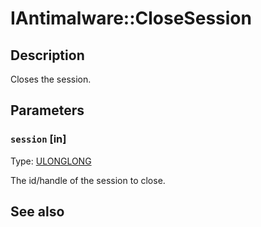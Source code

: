 # IAntimalware::CloseSession

## Description

Closes the session.

## Parameters

### `session` [in]

Type: [ULONGLONG](https://learn.microsoft.com/windows/desktop/winprog/windows-data-types#ulonglong)

The id/handle of the session to close.

## See also